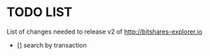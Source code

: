 # TODO LIST

List of changes needed to release v2 of http://bitshares-explorer.io
- [] search by transaction
